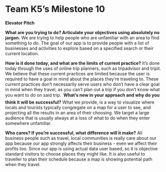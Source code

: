 # Team K5’s Milestone 10

**Elevator Pitch**


**What are you trying to do? Articulate your objectives using absolutely no jargon.**
We are trying to help people who are unfamiliar with an area to find something to do. The goal of our app is to provide people with a list of businesses and activities to explore based on a specified search or their current location. 

**How is it done today, and what are the limits of current practice?**
It’s done today through the uses of online trip planners, such as tripadvisor and tripit.  We believe that these current practices are limited because the user is required to have a goal in mind about the places they’re traveling to. These current practices don’t necessarily serve users who don’t have a clear goal in mind when they travel, as you can’t plan out a trip if you don’t know what you want to do on said trip. 

**What’s new in your approach and why do you think it will be successful?**
What we provide, is a way to visualize where locals and tourists typically congregate on a map for a user to see, and projecting all the results in an area of their choosing.  We target a large audience that is usually always at a  loss of what to do when they enter somewhere unfamiliar.

**Who cares? If you’re successful, what difference will it make?**
All business people such as travel, local communities is really care about our app because our app strongly affects their business - even we affect their profits too. Since our app is using actual data user based, so it is objective standard visitors to choose places they might like. It is also useful to traveller to plan their schedule because a map is showing potential path when they travel.


